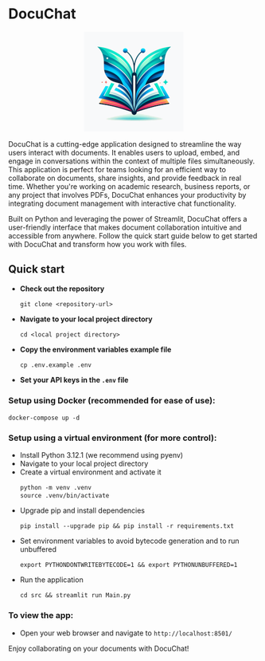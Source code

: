 # DocuChat


<p align="center">
  <img width="200" height="200" src="https://github.com/efhsg/docuchat/blob/main/src/img/logo_small_v2.1.png">
</p>

DocuChat is a cutting-edge application designed to streamline the way users interact with documents. It enables users to upload, embed, and engage in conversations within the context of multiple files simultaneously. This application is perfect for teams looking for an efficient way to collaborate on documents, share insights, and provide feedback in real time. Whether you're working on academic research, business reports, or any project that involves PDFs, DocuChat enhances your productivity by integrating document management with interactive chat functionality.

Built on Python and leveraging the power of Streamlit, DocuChat offers a user-friendly interface that makes document collaboration intuitive and accessible from anywhere. Follow the quick start guide below to get started with DocuChat and transform how you work with files.

## Quick start

- **Check out the repository**
  ```
  git clone <repository-url>
  ```
- **Navigate to your local project directory**
  ```
  cd <local project directory>
  ```  
- **Copy the environment variables example file**
  ```
  cp .env.example .env
  ```
- **Set your API keys in the `.env` file**


### Setup using Docker (recommended for ease of use):
  ```
  docker-compose up -d
  ```

### Setup using a virtual environment (for more control):
- Install Python 3.12.1 (we recommend using pyenv)
- Navigate to your local project directory
- Create a virtual environment and activate it
  ```
  python -m venv .venv
  source .venv/bin/activate
  ```
- Upgrade pip and install dependencies
  ```
  pip install --upgrade pip && pip install -r requirements.txt
  ```
- Set environment variables to avoid bytecode generation and to run unbuffered
  ```
  export PYTHONDONTWRITEBYTECODE=1 && export PYTHONUNBUFFERED=1
  ```
- Run the application
  ```
  cd src && streamlit run Main.py
  ```

### To view the app:
- Open your web browser and navigate to `http://localhost:8501/`

Enjoy collaborating on your documents with DocuChat!
